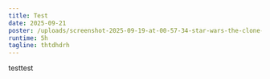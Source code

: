 ```yaml
---
title: Test
date: 2025-09-21
poster: /uploads/screenshot-2025-09-19-at-00-57-34-star-wars-the-clone-wars-tv-series-2008–2020-imdb.png
runtime: 5h
tagline: thtdhdrh
---
```

testtest
